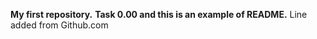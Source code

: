 **My first repository.**
**Task 0.00 and this is an example of README.**
Line added from Github.com
